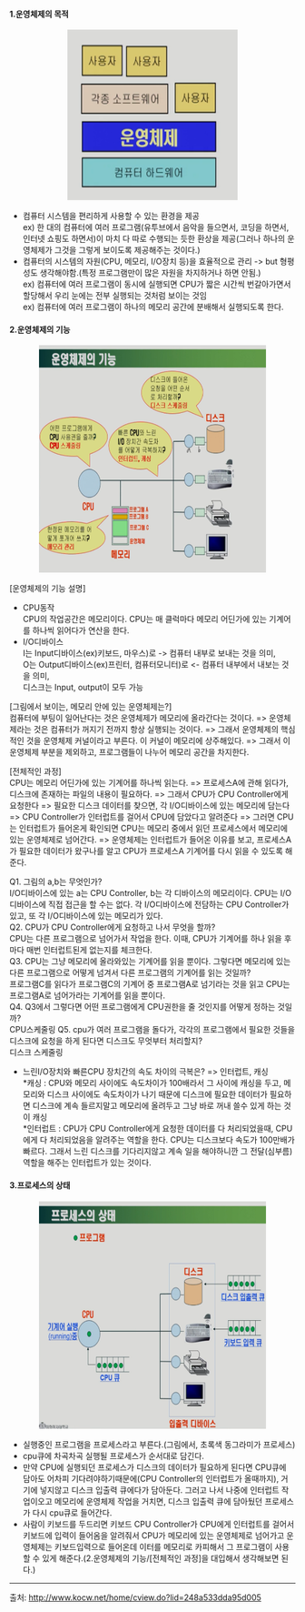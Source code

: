 #### 1.운영체제의 목적

<p align="center">
  <img
    src="https://github.com/goodlucky1215/CS_Study/blob/main/%EC%9A%B4%EC%98%81%EC%B2%B4%EC%A0%9C/%EC%9A%B4%EC%98%81%EC%B2%B4%EC%A0%9C%EB%9E%80.png"
    width="300"
    height="300"
  />
</p>

- 컴퓨터 시스템을 편리하게 사용할 수 있는 환경을 제공  
  ex) 한 대의 컴퓨터에 여러 프로그램(유투브에서 음악을 들으면서, 코딩을 하면서, 인터넷 쇼핑도 하면서)이 마치 다 따로 수행되는 듯한 환상을 제공(그러나 하나의 운영체제가 그것을 그렇게 보이도록 제공해주는 것이다.)
- 컴퓨터의 시스템의 자원(CPU, 메모리, I/O장치 등)을 효율적으로 관리 -> but 형평성도 생각해야함.(특정 프로그램만이 많은 자원을 차지하거나 하면 안됨.)  
  ex) 컴퓨터에 여러 프로그램이 동시에 실행되면 CPU가 짧은 시간씩 번갈아가면서 할당해서 우리 눈에는 전부 실행되는 것처럼 보이는 것임  
  ex) 컴퓨터에 여러 프로그램이 하나의 메모리 공간에 분배해서 실행되도록 한다.

#### 2.운영체제의 기능

<p align="center">
  <img
    src="https://github.com/goodlucky1215/CS_Study/blob/main/%EC%9A%B4%EC%98%81%EC%B2%B4%EC%A0%9C/%EC%9A%B4%EC%98%81%EC%B2%B4%EC%A0%9C%EC%9D%98%20%EA%B8%B0%EB%8A%A5.png"
    width="400"
    height="400"
  />
</p>

[운영체제의 기능 설명]

- CPU동작  
  CPU의 작업공간은 메모리이다. CPU는 매 클럭마다 메모리 어딘가에 있는 기계어를 하나씩 읽어다가 연산을 한다.
- I/O디바이스  
  I는 Input디바이스(ex)키보드, 마우스)로 -> 컴퓨터 내부로 보내는 것을 의미,  
  O는 Output디바이스(ex)프린터, 컴퓨터모니터)로 <- 컴퓨터 내부에서 내보는 것을 의미,  
  디스크는 Input, output이 모두 가능

[그림에서 보이는, 메모리 안에 있는 운영체제는?]  
컴퓨터에 부팅이 일어난다는 것은 운영체제가 메모리에 올라간다는 것이다. => 운영체제라는 것은 컴퓨터가 꺼지기 전까지 항상 실행되는 것이다. => 그래서 운영체제의 핵심적인 것을 운영체제 커널이라고 부른다. 이 커널이 메모리에 상주해있다. => 그래서 이 운영체제 부분을 제외하고, 프로그램들이 나누어 메모리 공간을 차지한다.

[전체적인 과정]  
CPU는 메모리 어딘가에 있는 기계어를 하나씩 읽는다. => 프로세스A에 관해 읽다가, 디스크에 존재하는 파일의 내용이 필요하다. => 그래서 CPU가 CPU Controller에게 요청한다 => 필요한 디스크 데이터를 찾으면, 각 I/O디바이스에 있는 메모리에 담는다 => CPU Controller가 인터럽트를 걸어서 CPU에 담았다고 알려준다 => 그러면 CPU는 인터럽트가 들어온게 확인되면 CPU는 메모리 중에서 읽던 프로세스에서 메모리에 있는 운영체제로 넘어간다. => 운영체제는 인터럽트가 들어온 이유를 보고, 프로세스A가 필요한 데이터가 왔구나를 알고 CPU가 프로세스A 기계어를 다시 읽을 수 있도록 해준다.

Q1. 그림의 a,b는 무엇인가?  
 I/O디바이스에 있는 a는 CPU Controller, b는 각 디바이스의 메모리이다.
CPU는 I/O디바이스에 직접 접근을 할 수는 없다. 각 I/O디바이스에 전담하는 CPU Controller가 있고, 또 각 I/O디바이스에 있는 메모리가 있다.  
Q2. CPU가 CPU Controller에게 요청하고 나서 무엇을 할까?  
 CPU는 다른 프로그램으로 넘어가서 작업을 한다. 이때, CPU가 기계어를 하나 읽을 후마다 매번 인터럽트된게 없는지를 체크한다.  
Q3. CPU는 그냥 메모리에 올라와있는 기계어를 읽을 뿐이다. 그렇다면 메모리에 있는 다른 프로그램으로 어떻게 넘겨서 다른 프로그램의 기계어를 읽는 것일까?  
 프로그램C를 읽다가 프로그램C의 기계어 중 프로그램A로 넘기라는 것을 읽고 CPU는 프로그램A로 넘어가라는 기계어를 읽을 뿐이다.  
Q4. Q3에서 그렇다면 어떤 프로그램에게 CPU권한을 줄 것인지를 어떻게 정하는 것일까?  
 CPU스케줄링
Q5. cpu가 여러 프로그램을 돌다가, 각각의 프로그램에서 필요한 것들을 디스크에 요청을 하게 된다면 디스크도 무엇부터 처리할지?  
 디스크 스케줄링

- 느린I/O장치와 빠른CPU 장치간의 속도 차이의 극복은? => 인터럽트, 캐싱  
  *캐싱 : CPU와 메모리 사이에도 속도차이가 100배라서 그 사이에 캐싱을 두고, 메모리와 디스크 사이에도 속도차이가 나기 때문에 디스크에 필요한 데이터가 필요하면 디스크에 계속 들르지말고 메모리에 올려두고 그냥 바로 꺼내 쓸수 있게 하는 것이 캐싱  
  *인터럽트 : CPU가 CPU Controller에게 요청한 데이터를 다 처리되었을때, CPU에게 다 처리되었음을 알려주는 역할을 한다. CPU는 디스크보다 속도가 100만배가 빠르다. 그래서 느린 디스크를 기다리지않고 계속 일을 해야하니깐 그 전달(심부름) 역할을 해주는 인터럽트가 있는 것이다.

#### 3.프로세스의 상태

<p align="center">
  <img
    src="https://github.com/goodlucky1215/CS_Study/blob/main/%EC%9A%B4%EC%98%81%EC%B2%B4%EC%A0%9C/%ED%94%84%EB%A1%9C%EC%84%B8%EC%8A%A4%EC%9D%98%20%EC%83%81%ED%83%9C.png"
    width="400"
    height="400"
  />
</p>

- 실행중인 프로그램을 프로세스라고 부른다.(그림에서, 초록색 동그라미가 프로세스)
- cpu큐에 차곡차곡 실행될 프로세스가 순서대로 담긴다.
- 만약 CPU에 실행되던 프로세스가 디스크의 데이터가 필요하게 된다면 CPU큐에 담아도 어차피 기다려야하기때문에(CPU Controller의 인터럽트가 올때까지), 거기에 넣지않고 디스크 입출력 큐에다가 담아둔다. 그러고 나서 나중에 인터럽트 작업이오고 메모리에 운영체제 작업을 거치면, 디스크 입출력 큐에 담아뒀던 프로세스가 다시 cpu큐로 들어간다.
- 사람이 키보드를 두드리면 키보드 CPU Controller가 CPU에게 인터럽트를 걸어서 키보드에 입력이 들어옴을 알려줘서 CPU가 메모리에 있는 운영체제로 넘어가고 운영체제는 키보드입력으로 들어온데 이터를 메모리로 카피해서 그 프로그램이 사용할 수 있게 해준다.(2.운영체제의 기능/[전체적인 과정]을 대입해서 생각해보면 된다.)

---

출처: http://www.kocw.net/home/cview.do?lid=248a533dda95d005
